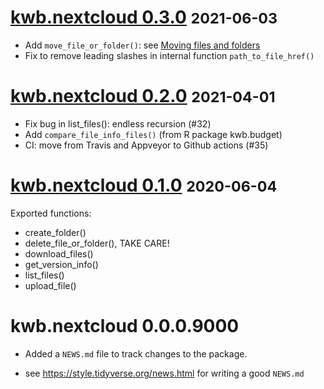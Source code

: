 # [kwb.nextcloud 0.3.0](https://github.com/KWB-R/kwb.nextcloud/releases/tag/v0.3.0) <small>2021-06-03</small>

* Add `move_file_or_folder()`: see [Moving files and folders](https://docs.nextcloud.com/server/latest/developer_manual/client_apis/WebDAV/basic.html#moving-files-and-folders-rfc4918)
* Fix to remove leading slashes in internal function `path_to_file_href()` 

# [kwb.nextcloud 0.2.0](https://github.com/KWB-R/kwb.nextcloud/releases/tag/v0.2.0) <small>2021-04-01</small>

* Fix bug in list_files(): endless recursion (#32)
* Add `compare_file_info_files()` (from R package kwb.budget) 
* CI: move from Travis and Appveyor to Github actions (#35)

# [kwb.nextcloud 0.1.0](https://github.com/KWB-R/kwb.nextcloud/releases/tag/v0.1.0) <small>2020-06-04</small>
Exported functions:

* create_folder()
* delete_file_or_folder(), TAKE CARE!
* download_files()
* get_version_info()
* list_files()
* upload_file()

# kwb.nextcloud 0.0.0.9000

* Added a `NEWS.md` file to track changes to the package.

* see https://style.tidyverse.org/news.html for writing a good `NEWS.md`



